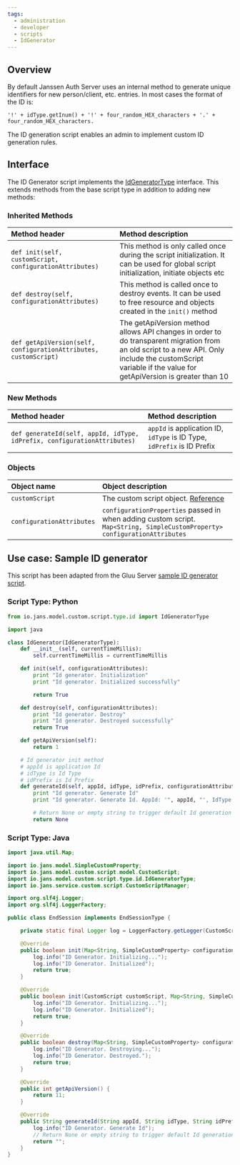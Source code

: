 ```yaml
---
tags:
  - administration
  - developer
  - scripts
  - IdGenerator
---
```


## Overview
By default Janssen Auth Server uses an internal method to generate unique identifiers for new person/client, etc. entries. In most cases the format of the ID is:

`'!' + idType.getInum() + '!' + four_random_HEX_characters + '.' + four_random_HEX_characters.`

The ID generation script enables an admin to implement custom ID generation rules.

## Interface
The ID Generator script implements the [IdGeneratorType](https://github.com/JanssenProject/jans/blob/main/jans-core/script/src/main/java/io/jans/model/custom/script/type/id/IdGeneratorType.java) interface. This extends methods from the base script type in addition to adding new methods:

### Inherited Methods
| Method header | Method description |
|:-----|:------|
| `def init(self, customScript, configurationAttributes)` | This method is only called once during the script initialization. It can be used for global script initialization, initiate objects etc |
| `def destroy(self, configurationAttributes)` | This method is called once to destroy events. It can be used to free resource and objects created in the `init()` method |
| `def getApiVersion(self, configurationAttributes, customScript)` | The getApiVersion method allows API changes in order to do transparent migration from an old script to a new API. Only include the customScript variable if the value for getApiVersion is greater than 10 |

### New Methods
| Method header | Method description |
|:-----|:------|
| `def generateId(self, appId, idType, idPrefix, configurationAttributes)` | `appId` is application ID, `idType` is ID Type, `idPrefix` is ID Prefix |

### Objects
| Object name | Object description |
|:-----|:------|
|`customScript`| The custom script object. [Reference](https://github.com/JanssenProject/jans/blob/main/jans-core/script/src/main/java/io/jans/model/custom/script/model/CustomScript.java) |
|`configurationAttributes`| `configurationProperties` passed in when adding custom script. `Map<String, SimpleCustomProperty> configurationAttributes` |

## Use case: Sample ID generator
This script has been adapted from the Gluu Server [sample ID generator script](https://gluu.org/docs/gluu-server/4.4/admin-guide/sample-id-generation-script.py).

### Script Type: Python
```python
from io.jans.model.custom.script.type.id import IdGeneratorType

import java

class IdGenerator(IdGeneratorType):
    def __init__(self, currentTimeMillis):
        self.currentTimeMillis = currentTimeMillis

    def init(self, configurationAttributes):
        print "Id generator. Initialization"
        print "Id generator. Initialized successfully"

        return True   

    def destroy(self, configurationAttributes):
        print "Id generator. Destroy"
        print "Id generator. Destroyed successfully"
        return True   

    def getApiVersion(self):
        return 1

    # Id generator init method
    # appId is application Id
    # idType is Id Type
    # idPrefix is Id Prefix
    def generateId(self, appId, idType, idPrefix, configurationAttributes):
        print "Id generator. Generate Id"
        print "Id generator. Generate Id. AppId: '", appId, "', IdType: '", idType, "', IdPrefix: '", idPrefix, "'"

        # Return None or empty string to trigger default Id generation method
        return None

```


### Script Type: Java
```java
import java.util.Map;

import io.jans.model.SimpleCustomProperty;
import io.jans.model.custom.script.model.CustomScript;
import io.jans.model.custom.script.type.id.IdGeneratorType;
import io.jans.service.custom.script.CustomScriptManager;

import org.slf4j.Logger;
import org.slf4j.LoggerFactory;

public class EndSession implements EndSessionType {

    private static final Logger log = LoggerFactory.getLogger(CustomScriptManager.class);

	@Override
	public boolean init(Map<String, SimpleCustomProperty> configurationAttributes) {
        log.info("ID Generator. Initializing...");
        log.info("ID Generator. Initialized");
        return true;
	}

	@Override
	public boolean init(CustomScript customScript, Map<String, SimpleCustomProperty> configurationAttributes) {
        log.info("ID Generator. Initializing...");
        log.info("ID Generator. Initialized");
        return true;
	}

	@Override
	public boolean destroy(Map<String, SimpleCustomProperty> configurationAttributes) {
        log.info("ID Generator. Destroying...");
        log.info("ID Generator. Destroyed.");
        return true;
	}

	@Override
	public int getApiVersion() {
		return 11;
	}

    @Override
    public String generateId(String appId, String idType, String idPrefix, Map<String SimpleCustomProperty> configurationAttributes) {
        log.info("ID Generator. Generate Id");
        // Return None or empty string to trigger default Id generation method
        return "";
    }
}

```